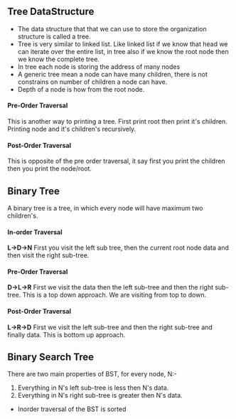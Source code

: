 ## Tree DataStructure

- The data structure that that we can use to store the organization structure is called a tree.
- Tree is very similar to linked list. Like linked list if we know that head we can iterate over the entire list, in tree also if we know the root node then we know the complete tree.
- In tree each node is storing the address of many nodes
- A generic tree mean a node can have many children, there is not constrains on number of children a node can have.
- Depth of a node is how from the root node.

#### Pre-Order Traversal

This is another way to printing a tree. First print root then print it's children. Printing node and it's children's recursively.

#### Post-Order Traversal

This is opposite of the pre order traversal, it say first you print the children then you print the node/root.

## Binary Tree

A binary tree is a tree, in which every node will have maximum two children's.

#### In-order Traversal

**L->D->N** First you visit the left sub tree, then the current root node data and then visit the right sub-tree.

#### Pre-Order Traversal

**D->L->R** First we visit the data then the left sub-tree and then the right sub-tree. This is a top down approach. We are visiting from top to down.

#### Post-Order Traversal

**L->R->D** First we visit the left sub-tree and then the right sub-tree and finally data. This is bottom up approach.

## Binary Search Tree

There are two main properties of BST, for every node, N:-

1. Everything in N's left sub-tree is less then N's data.
2. Everything in N's right sub-tree is greater then N's data.

- Inorder traversal of the BST is sorted
